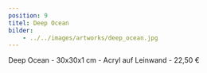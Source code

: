 ```yaml
---
position: 9
titel: Deep Ocean
bilder:
    - ../../images/artworks/deep_ocean.jpg
---
```


Deep Ocean - 30x30x1 cm - Acryl auf Leinwand - 22,50 €
